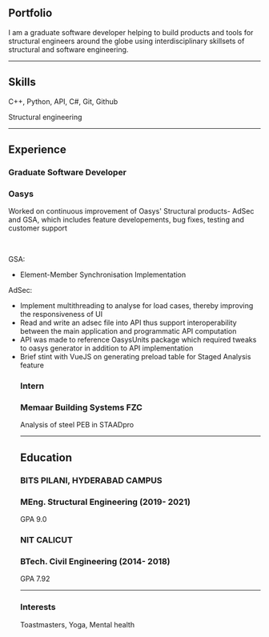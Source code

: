 ## Portfolio

I am a graduate software developer helping to build products and tools for structural engineers around the globe using interdisciplinary skillsets of structural and software engineering. 

---

## Skills

<p align='left'>
  <p>C++, Python, API, C#, Git, Github</p>
  <p>Structural engineering</p>
</p>

---

## Experience

### **Graduate Software Developer**
### Oasys 

<p>Worked on continuous improvement of Oasys' Structural products- AdSec and GSA, which includes feature developements, bug fixes, testing and customer support</p>
<br>
<p>GSA:</p>
<ul>
<li> Element-Member Synchronisation Implementation 
</ul>
<p>AdSec:</p>
<ul>
  <li> Implement multithreading to analyse for load cases, thereby improving the responsiveness of UI 
  <li> Read and write an adsec file into API thus support interoperability between the main application and programmatic API computation 
  <li> API was made to reference OasysUnits package which required tweaks to oasys generator in addition to API implementation
  <li> Brief stint with VueJS on generating preload table for Staged Analysis feature 



### **Intern**
### Memaar Building Systems FZC 

Analysis of steel PEB in STAADpro

---

## Education

### **BITS PILANI, HYDERABAD CAMPUS**
### MEng. Structural Engineering (2019- 2021)
GPA 9.0

### **NIT CALICUT**
### BTech. Civil Engineering (2014- 2018)
GPA 7.92


---

### Interests
Toastmasters, Yoga, Mental health

